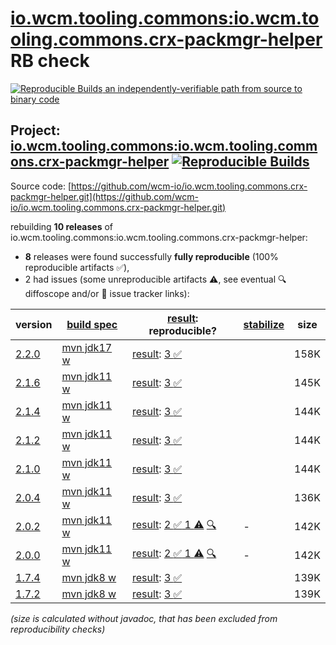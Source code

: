 [io.wcm.tooling.commons:io.wcm.tooling.commons.crx-packmgr-helper](https://central.sonatype.com/artifact/io.wcm.tooling.commons/io.wcm.tooling.commons.crx-packmgr-helper/versions) RB check
=======

[![Reproducible Builds](https://reproducible-builds.org/images/logos/rb.svg) an independently-verifiable path from source to binary code](https://reproducible-builds.org/)

## Project: [io.wcm.tooling.commons:io.wcm.tooling.commons.crx-packmgr-helper](https://central.sonatype.com/artifact/io.wcm.tooling.commons/io.wcm.tooling.commons.crx-packmgr-helper/versions) [![Reproducible Builds](https://img.shields.io/endpoint?url=https://raw.githubusercontent.com/jvm-repo-rebuild/reproducible-central/master/content/io/wcm/tooling/commons/crx-packmgr-helper/badge.json)](https://github.com/jvm-repo-rebuild/reproducible-central/blob/master/content/io/wcm/tooling/commons/crx-packmgr-helper/README.md)

Source code: [https://github.com/wcm-io/io.wcm.tooling.commons.crx-packmgr-helper.git](https://github.com/wcm-io/io.wcm.tooling.commons.crx-packmgr-helper.git)

rebuilding **10 releases** of io.wcm.tooling.commons:io.wcm.tooling.commons.crx-packmgr-helper:
- **8** releases were found successfully **fully reproducible** (100% reproducible artifacts :white_check_mark:),
- 2 had issues (some unreproducible artifacts :warning:, see eventual :mag: diffoscope and/or :memo: issue tracker links):

| version | [build spec](/BUILDSPEC.md) | [result](https://reproducible-builds.org/docs/jvm/): reproducible? | [stabilize](https://github.com/google/oss-rebuild/blob/main/cmd/stabilize/README.md) | size |
| -- | --------- | ------ | ------ | -- |
| [2.2.0](https://central.sonatype.com/artifact/io.wcm.tooling.commons/io.wcm.tooling.commons.crx-packmgr-helper/2.2.0/pom) | [mvn jdk17 w](wcm-crx-packmgr-helper-2.2.0.buildspec) | [result](io.wcm.tooling.commons.crx-packmgr-helper-2.2.0.buildinfo): [3 :white_check_mark: ](io.wcm.tooling.commons.crx-packmgr-helper-2.2.0.buildcompare) | | 158K |
| [2.1.6](https://central.sonatype.com/artifact/io.wcm.tooling.commons/io.wcm.tooling.commons.crx-packmgr-helper/2.1.6/pom) | [mvn jdk11 w](wcm-crx-packmgr-helper-2.1.6.buildspec) | [result](io.wcm.tooling.commons.crx-packmgr-helper-2.1.6.buildinfo): [3 :white_check_mark: ](io.wcm.tooling.commons.crx-packmgr-helper-2.1.6.buildcompare) | | 145K |
| [2.1.4](https://central.sonatype.com/artifact/io.wcm.tooling.commons/io.wcm.tooling.commons.crx-packmgr-helper/2.1.4/pom) | [mvn jdk11 w](wcm-crx-packmgr-helper-2.1.4.buildspec) | [result](io.wcm.tooling.commons.crx-packmgr-helper-2.1.4.buildinfo): [3 :white_check_mark: ](io.wcm.tooling.commons.crx-packmgr-helper-2.1.4.buildcompare) | | 144K |
| [2.1.2](https://central.sonatype.com/artifact/io.wcm.tooling.commons/io.wcm.tooling.commons.crx-packmgr-helper/2.1.2/pom) | [mvn jdk11 w](wcm-crx-packmgr-helper-2.1.2.buildspec) | [result](io.wcm.tooling.commons.crx-packmgr-helper-2.1.2.buildinfo): [3 :white_check_mark: ](io.wcm.tooling.commons.crx-packmgr-helper-2.1.2.buildcompare) | | 144K |
| [2.1.0](https://central.sonatype.com/artifact/io.wcm.tooling.commons/io.wcm.tooling.commons.crx-packmgr-helper/2.1.0/pom) | [mvn jdk11 w](wcm-crx-packmgr-helper-2.1.0.buildspec) | [result](io.wcm.tooling.commons.crx-packmgr-helper-2.1.0.buildinfo): [3 :white_check_mark: ](io.wcm.tooling.commons.crx-packmgr-helper-2.1.0.buildcompare) | | 144K |
| [2.0.4](https://central.sonatype.com/artifact/io.wcm.tooling.commons/io.wcm.tooling.commons.crx-packmgr-helper/2.0.4/pom) | [mvn jdk11 w](wcm-crx-packmgr-helper-2.0.4.buildspec) | [result](io.wcm.tooling.commons.crx-packmgr-helper-2.0.4.buildinfo): [3 :white_check_mark: ](io.wcm.tooling.commons.crx-packmgr-helper-2.0.4.buildcompare) | | 136K |
| [2.0.2](https://central.sonatype.com/artifact/io.wcm.tooling.commons/io.wcm.tooling.commons.crx-packmgr-helper/2.0.2/pom) | [mvn jdk11 w](wcm-crx-packmgr-helper-2.0.2.buildspec) | [result](io.wcm.tooling.commons.crx-packmgr-helper-2.0.2.buildinfo): [2 :white_check_mark:  1 :warning:](io.wcm.tooling.commons.crx-packmgr-helper-2.0.2.buildcompare) [:mag:](io.wcm.tooling.commons.crx-packmgr-helper-2.0.2.diffoscope) | - | 142K |
| [2.0.0](https://central.sonatype.com/artifact/io.wcm.tooling.commons/io.wcm.tooling.commons.crx-packmgr-helper/2.0.0/pom) | [mvn jdk11 w](wcm-crx-packmgr-helper-2.0.0.buildspec) | [result](io.wcm.tooling.commons.crx-packmgr-helper-2.0.0.buildinfo): [2 :white_check_mark:  1 :warning:](io.wcm.tooling.commons.crx-packmgr-helper-2.0.0.buildcompare) [:mag:](io.wcm.tooling.commons.crx-packmgr-helper-2.0.0.diffoscope) | - | 142K |
| [1.7.4](https://central.sonatype.com/artifact/io.wcm.tooling.commons/io.wcm.tooling.commons.crx-packmgr-helper/1.7.4/pom) | [mvn jdk8 w](wcm-crx-packmgr-helper-1.7.4.buildspec) | [result](io.wcm.tooling.commons.crx-packmgr-helper-1.7.4.buildinfo): [3 :white_check_mark: ](io.wcm.tooling.commons.crx-packmgr-helper-1.7.4.buildcompare) | | 139K |
| [1.7.2](https://central.sonatype.com/artifact/io.wcm.tooling.commons/io.wcm.tooling.commons.crx-packmgr-helper/1.7.2/pom) | [mvn jdk8 w](wcm-crx-packmgr-helper-1.7.2.buildspec) | [result](io.wcm.tooling.commons.crx-packmgr-helper-1.7.2.buildinfo): [3 :white_check_mark: ](io.wcm.tooling.commons.crx-packmgr-helper-1.7.2.buildcompare) | | 139K |

<i>(size is calculated without javadoc, that has been excluded from reproducibility checks)</i>
